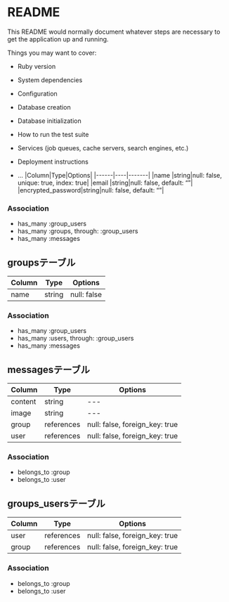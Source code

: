 # README

This README would normally document whatever steps are necessary to get the
application up and running.

Things you may want to cover:

* Ruby version

* System dependencies

* Configuration

* Database creation

* Database initialization

* How to run the test suite

* Services (job queues, cache servers, search engines, etc.)

* Deployment instructions

* ...
|Column|Type|Options|
|------|----|-------|
|name              |string|null: false, unique: true, index: true|
|email             |string|null: false, default: “”|
|encrypted_password|string|null: false, default: “”|
### Association
- has_many :group_users
- has_many :groups, through: :group_users
- has_many :messages
## groupsテーブル
|Column|Type|Options|
|------|----|-------|
|name|string|null: false|
### Association
- has_many :group_users
- has_many :users, through: :group_users
- has_many :messages
## messagesテーブル
|Column|Type|Options|
|------|----|-------|
|content|string|---|
|image  |string|---|
|group|references|null: false, foreign_key: true|
|user |references|null: false, foreign_key: true|
### Association
- belongs_to :group
- belongs_to :user
## groups_usersテーブル
|Column|Type|Options|
|------|----|-------|
|user |references|null: false, foreign_key: true|
|group|references|null: false, foreign_key: true|
### Association
- belongs_to :group
- belongs_to :user